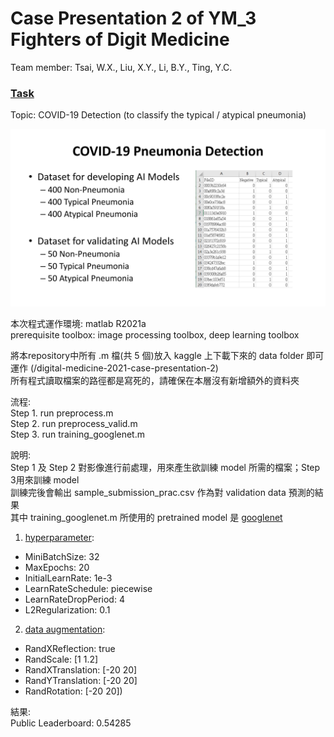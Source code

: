 # Case Presentation 2 of YM_3 Fighters of Digit Medicine

Team member: Tsai, W.X., Liu, X.Y., Li, B.Y., Ting, Y.C.

### [Task](https://www.kaggle.com/c/digital-medicine-2021-case-presentation-2/leaderboard)  
Topic: COVID-19 Detection (to classify the typical / atypical pneumonia)  

![Task](https://github.com/sanwich27/Case_presentation_2/blob/main/task.jpg)  

本次程式運作環境: matlab R2021a  
prerequisite toolbox: image processing toolbox, deep learning toolbox  

將本repository中所有 .m 檔(共 5 個)放入 kaggle 上下載下來的 data folder 即可運作 (/digital-medicine-2021-case-presentation-2)  
所有程式讀取檔案的路徑都是寫死的，請確保在本層沒有新增額外的資料夾  

流程:  
Step 1. run preprocess.m  
Step 2. run preprocess_valid.m  
Step 3. run training_googlenet.m   
  
說明:  
Step 1 及 Step 2 對影像進行前處理，用來產生欲訓練 model 所需的檔案；Step 3用來訓練 model  
訓練完後會輸出 sample_submission_prac.csv 作為對 validation data 預測的結果  
其中 training_googlenet.m 所使用的 pretrained model 是 [googlenet](https://www.mathworks.com/help/deeplearning/ref/googlenet.html)
1. [hyperparameter](https://www.mathworks.com/help/deeplearning/ref/trainingoptions.html):  
- MiniBatchSize: 32  
- MaxEpochs: 20  
- InitialLearnRate: 1e-3  
- LearnRateSchedule: piecewise  
- LearnRateDropPeriod: 4  
- L2Regularization: 0.1      
2. [data augmentation](https://www.mathworks.com/help/deeplearning/ref/imagedataaugmenter.html):  
- RandXReflection: true
- RandScale: [1 1.2]
- RandXTranslation: [-20 20]
- RandYTranslation: [-20 20]
- RandRotation: [-20 20])  

結果:  
Public Leaderboard: 0.54285
